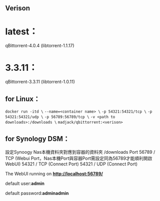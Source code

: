 ## **Verison**
# latest：
qBittorrent-4.0.4 (libtorrent-1.1.17)

# 3.3.11：
qBittorrent-3.3.11 (libtorrent-1.0.11)

## **for Linux：**
`` docker run -itd \ ``
`` --name=<container name> \ ``
`` -p 54321:54321/tcp \ `` 
`` -p 54321:54321/udp \ `` 
`` -p 56789:56789/tcp \ `` 
`` -v <path to downloads>:/downloads \ `` 
`` madjack/qbittorrent:<verison> ``

## **for Synology DSM：**
設定Synoogy Nas本機資料夾對應到容器的資料夾 /downloads
Port 56789 / TCP (Webui Port，Nas本機Port與容器Port需設定同為56789才能順利開啟WebUI)
54321 / TCP (Connect Port)
54321 / UDP (Connect Port)

The WebUI running on **<http://localhost:56789/>**

default user:**admin** 

default password:**adminadmin**

